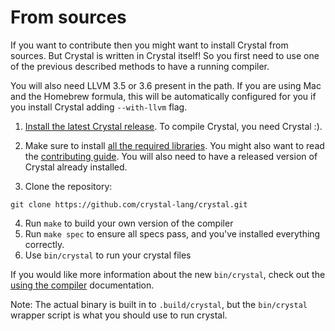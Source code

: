 # From sources

If you want to contribute then you might want to install Crystal from sources. But Crystal is written in Crystal itself! So you first need to use one of the previous described methods to have a running compiler.

You will also need LLVM 3.5 or 3.6 present in the path. If you are using Mac and the Homebrew formula, this will be automatically configured for you if you install Crystal adding `--with-llvm` flag.


1. [Install the latest Crystal release](https://crystal-lang.org/docs/installation). To compile Crystal, you need Crystal :).

2. Make sure to install [all the required libraries](https://github.com/crystal-lang/crystal/wiki/All-required-libraries). You might also want to read the [contributing guide](https://github.com/crystal-lang/crystal/blob/master/CONTRIBUTING.md). You will also need to have a released version of Crystal already installed.

3. Clone the repository:

```
git clone https://github.com/crystal-lang/crystal.git
```

4. Run `make` to build your own version of the compiler
5. Run `make spec` to ensure all specs pass, and you've installed everything correctly.
6. Use `bin/crystal` to run your crystal files

If you would like more information about the new `bin/crystal`, check out the [using the compiler](https://crystal-lang.org/docs/using_the_compiler/) documentation.

Note: The actual binary is built in to `.build/crystal`, but the `bin/crystal` wrapper script is what you should use to run crystal.

